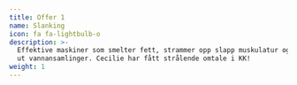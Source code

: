 ```yaml
---
title: Offer 1
name: Slanking
icon: fa fa-lightbulb-o
description: >-
  Effektive maskiner som smelter fett, strammer opp slapp muskulatur og renser
  ut vannansamlinger. Cecilie har fått strålende omtale i KK!
weight: 1
---
```








